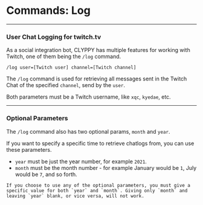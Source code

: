 # Commands: Log

---

### User Chat Logging for twitch.tv

As a social integration bot, CLYPPY has multiple features for working with Twitch, one of them being the `/log` command.

```{USAGE}
/log user=[Twitch user] channel=[Twitch channel]
```

The `/log` command is used for retrieving all messages sent in the Twitch Chat of the specified `channel`, send by the `user`. 

Both parameters must be a Twitch username, like `xqc`, `kyedae`, etc.

---

### Optional Parameters

The `/log` command also has two optional params, `month` and `year`.

If you want to specify a specific time to retrieve chatlogs from, you can use these parameters. 

- `year` must be just the year number, for example `2021`.
- `month` must be the month number - for example January would be `1`, July would be `7`, and so forth.

```{note}
If you choose to use any of the optional parameters, you must give a specific value for both `year` and `month`. Giving only `month` and leaving `year` blank, or vice versa, will not work.
```